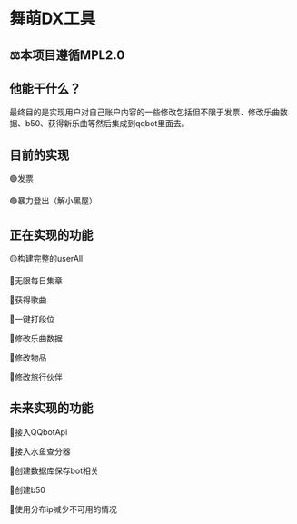 # 舞萌DX工具
## ⚖本项目遵循MPL2.0
## 他能干什么？
最终目的是实现用户对自己账户内容的一些修改包括但不限于发票、修改乐曲数据、b50、获得新乐曲等然后集成到qqbot里面去。

## 目前的实现
  🟢发票
  
  🟢暴力登出（解小黑屋）
## 正在实现的功能
  🟡构建完整的userAll
  
  🔴无限每日集章
  
  🔴获得歌曲
  
  🔴一键打段位
  
  🔴修改乐曲数据
  
  🔴修改物品
  
  🔴修改旅行伙伴
  
## 未来实现的功能
  🔴接入QQbotApi
  
  🔴接入水鱼查分器
  
  🔴创建数据库保存bot相关
  
  🔴创建b50
  
  🔴使用分布ip减少不可用的情况
  
